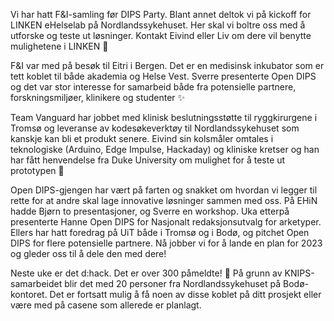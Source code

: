 Vi har hatt F&I-samling før DIPS Party. Blant annet deltok vi på kickoff for LINKEN eHelselab på Nordlandssykehuset. Her skal vi boltre oss med å utforske og teste ut løsninger. Kontakt Eivind eller Liv om dere vil benytte mulighetene i LINKEN 💫

F&I var med på besøk til Eitri i Bergen. Det er en medisinsk inkubator som er tett koblet til både akademia og Helse Vest. Sverre presenterte Open DIPS og det var stor interesse for samarbeid både fra potensielle partnere, forskningsmiljøer, klinikere og studenter ✨ 

Team Vanguard har jobbet med klinisk beslutningsstøtte til ryggkirurgene i Tromsø og leveranse av kodesøkeverktøy til Nordlandssykehuset som kanskje kan bli et produkt senere. Eivind sin kolsmåler omtales i teknologiske (Arduino, Edge Impulse, Hackaday) og kliniske kretser og han har fått henvendelse fra Duke University om mulighet for å teste ut prototypen 🙌

Open DIPS-gjengen har vært på farten og snakket om hvordan vi legger til rette for at andre skal lage innovative løsninger sammen med oss. På EHiN hadde Bjørn to presentasjoner, og Sverre en workshop. Uka etterpå presenterte Hanne Open DIPS for Nasjonalt redaksjonsutvalg for arketyper. Ellers har hatt foredrag på UiT både i Tromsø og i Bodø, og pitchet Open DIPS for flere potensielle partnere. Nå jobber vi for å lande en plan for 2023 og gleder oss til å dele den med dere!  ​​​​​​

Neste uke er det d:hack. Det er over 300 påmeldte! 🎉 På grunn av KNIPS-samarbeidet blir det med 20 personer fra Nordlandssykehuset på Bodø-kontoret. Det er fortsatt mulig å få noen av disse koblet på ditt prosjekt eller være med på casene som allerede er planlagt. 